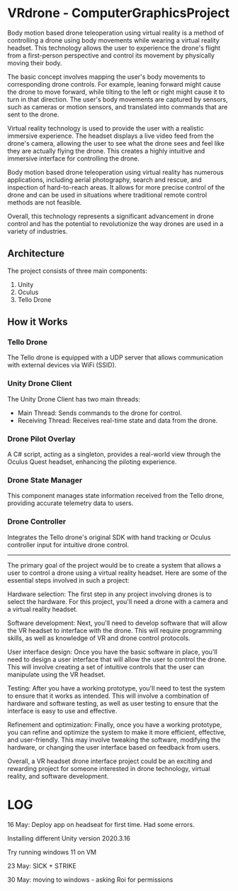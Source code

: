 # VRdrone - ComputerGraphicsProject

Body motion based drone teleoperation using virtual reality is a method of controlling a drone using body movements while wearing a virtual reality headset. This technology allows the user to experience the drone's flight from a first-person perspective and control its movement by physically moving their body.

The basic concept involves mapping the user's body movements to corresponding drone controls. For example, leaning forward might cause the drone to move forward, while tilting to the left or right might cause it to turn in that direction. The user's body movements are captured by sensors, such as cameras or motion sensors, and translated into commands that are sent to the drone.

Virtual reality technology is used to provide the user with a realistic immersive experience. The headset displays a live video feed from the drone's camera, allowing the user to see what the drone sees and feel like they are actually flying the drone. This creates a highly intuitive and immersive interface for controlling the drone.

Body motion based drone teleoperation using virtual reality has numerous applications, including aerial photography, search and rescue, and inspection of hard-to-reach areas. It allows for more precise control of the drone and can be used in situations where traditional remote control methods are not feasible.

Overall, this technology represents a significant advancement in drone control and has the potential to revolutionize the way drones are used in a variety of industries.

## Architecture

The project consists of three main components:

1. Unity
2. Oculus
3. Tello Drone

## How it Works

### Tello Drone

The Tello drone is equipped with a UDP server that allows communication with external devices via WiFi (SSID).

### Unity Drone Client

The Unity Drone Client has two main threads:

- Main Thread: Sends commands to the drone for control.
- Receiving Thread: Receives real-time state and data from the drone.

### Drone Pilot Overlay

A C# script, acting as a singleton, provides a real-world view through the Oculus Quest headset, enhancing the piloting experience.

### Drone State Manager

This component manages state information received from the Tello drone, providing accurate telemetry data to users.

### Drone Controller

Integrates the Tello drone's original SDK with hand tracking or Oculus controller input for intuitive drone control.

********
The primary goal of the project would be to create a system that allows a user to control a drone using a virtual reality headset. Here are some of the essential steps involved in such a project:

Hardware selection: The first step in any project involving drones is to select the hardware. For this project, you'll need a drone with a camera and a virtual reality headset.

Software development: Next, you'll need to develop software that will allow the VR headset to interface with the drone. This will require programming skills, as well as knowledge of VR and drone control protocols.

User interface design: Once you have the basic software in place, you'll need to design a user interface that will allow the user to control the drone. This will involve creating a set of intuitive controls that the user can manipulate using the VR headset.

Testing: After you have a working prototype, you'll need to test the system to ensure that it works as intended. This will involve a combination of hardware and software testing, as well as user testing to ensure that the interface is easy to use and effective.

Refinement and optimization: Finally, once you have a working prototype, you can refine and optimize the system to make it more efficient, effective, and user-friendly. This may involve tweaking the software, modifying the hardware, or changing the user interface based on feedback from users.

Overall, a VR headset drone interface project could be an exciting and rewarding project for someone interested in drone technology, virtual reality, and software development.

# LOG
16 May: Deploy app on headseat for first time. Had some errors.

Installing different Unity version 2020.3.16

Try running windows 11 on VM 

23 May: SICK + STRIKE

30 May: moving to windows - asking Roi for permissions


